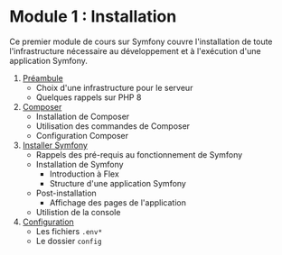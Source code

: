 # Module 1 : Installation

Ce premier module de cours sur Symfony couvre l'installation de toute l'infrastructure nécessaire au développement et à  l'exécution d'une application Symfony.

1. [Préambule](1-Preambule.md)
   - Choix d'une infrastructure pour le serveur
   - Quelques rappels sur PHP 8
2. [Composer](2-Composer.md)
   - Installation de Composer
   - Utilisation des commandes de Composer
   - Configuration Composer
3. [Installer Symfony](3-Symfony.md)
   - Rappels des pré-requis au fonctionnement de Symfony
   - Installation de Symfony
     - Introduction à Flex
     - Structure d'une application Symfony
   - Post-installation
     - Affichage des pages de l'application
   - Utilistion de la console
4. [Configuration](4-Configuration.md)
   - Les  fichiers `.env*`
   - Le dossier `config`